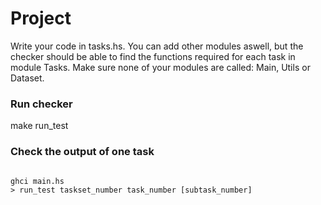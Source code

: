 # Project

Write your code in tasks.hs. You can add other modules aswell, but the checker should be able to find the functions required for each task in module Tasks. Make sure none of your modules are called: Main, Utils or Dataset.

### Run checker
make run_test

### Check the output of one task
<code>
ghci main.hs
> run_test taskset_number task_number [subtask_number]
</code>
